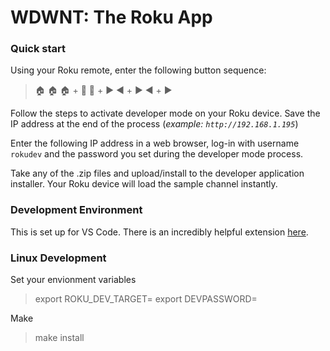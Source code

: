 # WDWNT: The Roku App

### Quick start

Using your Roku remote, enter the following button sequence:

> :house: :house: :house: + :arrow_up_small: :arrow_up_small: + :arrow_forward: :arrow_backward: + :arrow_forward:  :arrow_backward: + :arrow_forward:

Follow the steps to activate developer mode on your Roku device. Save the IP address at the end of the process (_example: `http://192.168.1.195`_)

Enter the following IP address in a web browser, log-in with username `rokudev` and the password you set during the developer mode process.

Take any of the .zip files and upload/install to the developer application installer. Your Roku device will load the sample channel instantly.


### Development Environment

This is set up for VS Code. There is an incredibly helpful extension [here](https://marketplace.visualstudio.com/items?itemName=celsoaf.brightscript).

### Linux Development
 
Set your envionment variables
> export ROKU_DEV_TARGET=<your ip from above>
> export DEVPASSWORD=<rokudev password>

Make
> make install
